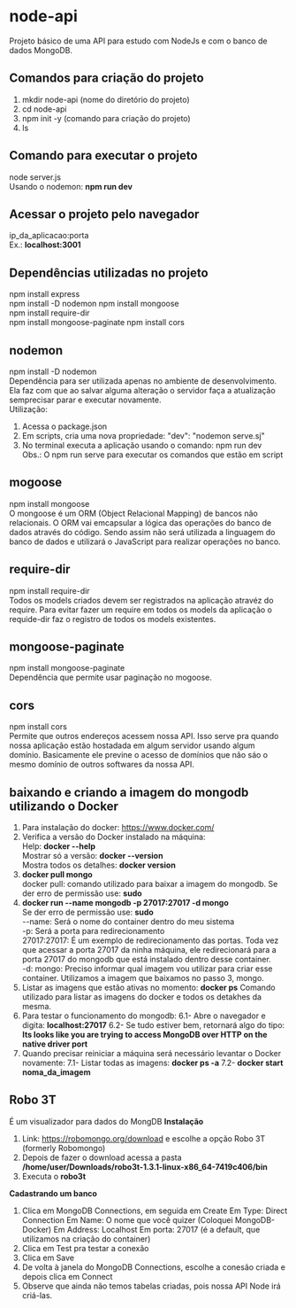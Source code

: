 # node-api
Projeto básico de uma API para estudo com NodeJs e com o banco de dados MongoDB.  
  
## Comandos para criação do projeto  
1) mkdir node-api (nome do diretório do projeto)  
2) cd node-api  
3) npm init -y (comando para criação do projeto)  
4) ls  
  
## Comando para executar o projeto  
node server.js  
Usando o nodemon: **npm run dev**

## Acessar o projeto pelo navegador  
ip_da_aplicacao:porta  
Ex.:  **localhost:3001**  

## Dependências utilizadas no projeto  
npm install express  
npm install -D nodemon 
npm install mongoose  
npm install require-dir  
npm install mongoose-paginate
npm install cors

## nodemon  
npm install -D nodemon  
Dependência para ser utilizada apenas no ambiente de desenvolvimento.  
Ela faz com que ao salvar alguma alteração o servidor faça a atualização semprecisar parar e executar novamente.  
Utilização:  
1) Acessa o package.json  
2) Em scripts, cria uma nova propriedade: "dev": "nodemon serve.sj"  
3) No terminal executa a aplicação usando o comando: npm run dev  
Obs.: O npm run serve para executar os comandos que estão em script  

## mogoose  
npm install mongoose  
O mongoose é um ORM (Object Relacional Mapping) de bancos não relacionais.
O ORM vai emcapsular a lógica das operações do banco de dados através do código. Sendo assim não será utilizada a linguagem do banco de dados e utilizará o JavaScript para realizar operações no banco.

## require-dir  
npm install require-dir  
Todos os models criados devem ser registrados na aplicação atravéz do require. Para evitar fazer um require em todos os models da aplicação o requide-dir faz o registro de todos os models existentes.

## mongoose-paginate  
npm install mongoose-paginate  
Dependência que permite usar paginação no mogoose.  

## cors  
npm install cors  
Permite que outros endereços acessem nossa API. Isso serve pra quando nossa aplicação estão hostadada em algum servidor usando algum domínio. Basicamente ele previne o acesso de domínios que não sáo o mesmo domínio de outros softwares da nossa API.

## baixando e criando a imagem do mongodb utilizando o Docker
1) Para instalação do docker: https://www.docker.com/  
2) Verifica a versão do Docker instalado na máquina:  
    Help: **docker --help**  
    Mostrar só a versão: **docker --version**  
    Mostra todos os detalhes: **docker version**  
3) **docker pull mongo**  
    docker pull: comando utilizado para baixar a imagem do mongodb. Se der erro de permissão use: **sudo**  
4) **docker run --name mongodb -p 27017:27017 -d mongo**  
    Se der erro de permissão use: **sudo**  
    --name: Será o nome do container dentro do meu sistema  
    -p:  Será a porta para redirecionamento  
    27017:27017: É um exemplo de redirecionamento das portas. Toda vez que acessar a porta 27017 da ninha máquina, ele 
    redirecionará para a porta 27017 do mongodb que está instalado dentro desse container.  
    -d: mongo: Preciso informar qual imagem vou utilizar para criar esse container. Utilizamos a imagem que baixamos no 
    passo 3, mongo.  
5) Listar as imagens que estão ativas no momento: **docker ps**
    Comando utilizado para listar as imagens do docker e todos os detakhes da mesma.
6) Para testar o funcionamento do mongodb:
    6.1- Abre o navegador e digita: **localhost:27017**
    6.2- Se tudo estiver bem, retornará algo do tipo: **Its looks like you are trying to access MongoDB over HTTP on the native driver port**
7) Quando precisar reiniciar a máquina será necessário levantar o Docker novamente:
    7.1- Listar todas as imagens: **docker ps -a**
    7.2- **docker start noma_da_imagem**  

## Robo 3T  
É um visualizador para dados do MongDB
**Instalação**
1) Link: https://robomongo.org/download e escolhe a opção Robo 3T (formerly Robomongo)
2) Depois de fazer o download acessa a pasta **/home/user/Downloads/robo3t-1.3.1-linux-x86_64-7419c406/bin**
3) Executa o **robo3t**

**Cadastrando um banco**
1) Clica em MongoDB Connections, em seguida em Create
    Em Type: Direct Connection
    Em Name: O nome que você quizer (Coloquei MongoDB-Docker)
    Em Address: Localhost
    Em porta: 27017 (é a default, que utilizamos na criação do container)
2) Clica em Test pra testar a conexão
3) Clica em Save
4) De volta à janela do MongoDB Connections, escolhe a conesão criada e depois clica em Connect 
5) Observe que ainda não temos tabelas criadas, pois nossa API Node irá criá-las.
